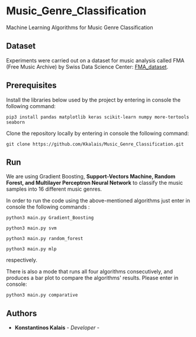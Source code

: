 # Music_Genre_Classification
Machine Learning Algorithms for Music Genre Classification

## Dataset
Experiments were carried out on a dataset for music analysis called FMA (Free Music Archive) by Swiss Data Science Center: [FMA_dataset](https://github.com/mdeff/fma).

## Prerequisites
Install the libraries below used by the project by entering in console the following command:

  ```pip3 install pandas matplotlib keras scikit-learn numpy more-tertools seaborn```
  
Clone the repository locally by entering in console the following command:

  ```git clone https://github.com/Kkalais/Music_Genre_Classification.git```
 
 ## Run
 
We are using Gradient Boosting, **Support-Vectors Machine, Random Forest, and Multilayer Perceptron Neural Network** to classify the music samples into 16 different music genres.
 
In order to run the code using the above-mentioned algorithms just enter in console the following commands :
 
  ```python3 main.py Gradient_Boosting```
 
  ```python3 main.py svm```
 
  ```python3 main.py random_forest```
 
  ```python3 main.py mlp```
 
respectively.

There is also a mode that runs all four algorithms consecutively, and produces a bar plot to compare the algorithms' results. Please enter in console:

```python3 main.py comparative```

## Authors

* **Konstantinos Kalais** - *Developer* - 
